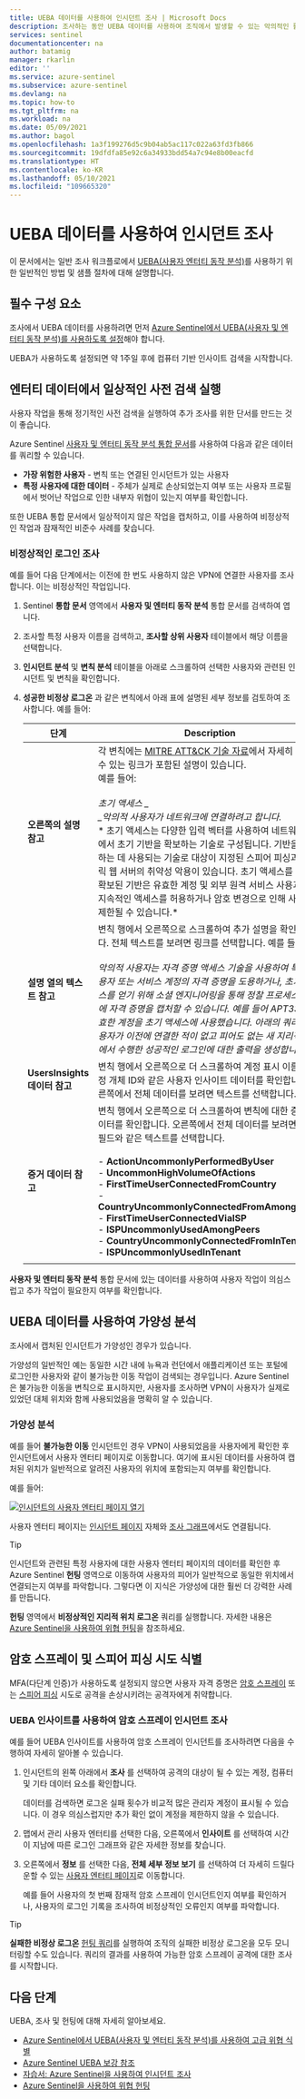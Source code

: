 ```yaml
---
title: UEBA 데이터를 사용하여 인시던트 조사 | Microsoft Docs
description: 조사하는 동안 UEBA 데이터를 사용하여 조직에서 발생할 수 있는 악의적인 활동에 대한 더 많은 컨텍스트를 얻는 방법을 알아봅니다.
services: sentinel
documentationcenter: na
author: batamig
manager: rkarlin
editor: ''
ms.service: azure-sentinel
ms.subservice: azure-sentinel
ms.devlang: na
ms.topic: how-to
ms.tgt_pltfrm: na
ms.workload: na
ms.date: 05/09/2021
ms.author: bagol
ms.openlocfilehash: 1a3f199276d5c9b04ab5ac117c022a63fd3fb866
ms.sourcegitcommit: 19dfdfa85e92c6a34933bdd54a7c94e8b00eacfd
ms.translationtype: HT
ms.contentlocale: ko-KR
ms.lasthandoff: 05/10/2021
ms.locfileid: "109665320"
---
```

# <a name="investigate-incidents-with-ueba-data"></a>UEBA 데이터를 사용하여 인시던트 조사

이 문서에서는 일반 조사 워크플로에서 [UEBA(사용자 엔터티 동작 분석)](identify-threats-with-entity-behavior-analytics.md)를 사용하기 위한 일반적인 방법 및 샘플 절차에 대해 설명합니다.

## <a name="prerequisites"></a>필수 구성 요소

조사에서 UEBA 데이터를 사용하려면 먼저 [Azure Sentinel에서 UEBA(사용자 및 엔터티 동작 분석)를 사용하도록 설정](enable-entity-behavior-analytics.md)해야 합니다. 

UEBA가 사용하도록 설정되면 약 1주일 후에 컴퓨터 기반 인사이트 검색을 시작합니다.

## <a name="run-proactive-routine-searches-in-entity-data"></a>엔터티 데이터에서 일상적인 사전 검색 실행

사용자 작업을 통해 정기적인 사전 검색을 실행하여 추가 조사를 위한 단서를 만드는 것이 좋습니다.

Azure Sentinel [사용자 및 엔터티 동작 분석 통합 문서](identify-threats-with-entity-behavior-analytics.md#hunting-queries-and-exploration-queries)를 사용하여 다음과 같은 데이터를 쿼리할 수 있습니다.

- **가장 위험한 사용자** - 변칙 또는 연결된 인시던트가 있는 사용자
- **특정 사용자에 대한 데이터** - 주체가 실제로 손상되었는지 여부 또는 사용자 프로필에서 벗어난 작업으로 인한 내부자 위협이 있는지 여부를 확인합니다.

또한 UEBA 통합 문서에서 일상적이지 않은 작업을 캡처하고, 이를 사용하여 비정상적인 작업과 잠재적인 비준수 사례를 찾습니다.

### <a name="investigate-an-anomalous-sign-in"></a>비정상적인 로그인 조사

예를 들어 다음 단계에서는 이전에 한 번도 사용하지 않은 VPN에 연결한 사용자를 조사합니다. 이는 비정상적인 작업입니다.

1. Sentinel **통합 문서** 영역에서 **사용자 및 엔터티 동작 분석** 통합 문서를 검색하여 엽니다.
1. 조사할 특정 사용자 이름을 검색하고, **조사할 상위 사용자** 테이블에서 해당 이름을 선택합니다.
1. **인시던트 분석** 및 **변칙 분석** 테이블을 아래로 스크롤하여 선택한 사용자와 관련된 인시던트 및 변칙을 확인합니다.
1. **성공한 비정상 로그온** 과 같은 변칙에서 아래 표에 설명된 세부 정보를 검토하여 조사합니다. 예를 들어:

    |단계  |Description  |
    |---------|---------|
    |**오른쪽의 설명 참고**     |    각 변칙에는 [MITRE ATT&CK 기술 자료](https://attack.mitre.org/)에서 자세히 알아볼 수 있는 링크가 포함된 설명이 있습니다. <br>예를 들어: <br><br>        **_초기 액세스_* _ <br>_악의적 사용자가 네트워크에 연결하려고 합니다.* <br>* 초기 액세스는 다양한 입력 벡터를 사용하여 네트워크 내에서 초기 기반을 확보하는 기술로 구성됩니다. 기반을 확보하는 데 사용되는 기술로 대상이 지정된 스피어 피싱과 퍼블릭 웹 서버의 취약성 악용이 있습니다. 초기 액세스를 통해 확보된 기반은 유효한 계정 및 외부 원격 서비스 사용과 같은 지속적인 액세스를 허용하거나 암호 변경으로 인해 사용이 제한될 수 있습니다.*     |
    |**설명 열의 텍스트 참고**     |   변칙 행에서 오른쪽으로 스크롤하여 추가 설명을 확인합니다. 전체 텍스트를 보려면 링크를 선택합니다. 예를 들어: <br><br> *악의적 사용자는 자격 증명 액세스 기술을 사용하여 특정 사용자 또는 서비스 계정의 자격 증명을 도용하거나, 초기 액세스를 얻기 위해 소셜 엔지니어링을 통해 정찰 프로세스 초기에 자격 증명을 캡처할 수 있습니다. 예를 들어 APT33은 유효한 계정을 초기 액세스에 사용했습니다. 아래의 쿼리는 사용자가 이전에 연결한 적이 없고 피어도 없는 새 지리적 위치에서 수행한 성공적인 로그인에 대한 출력을 생성합니다.*     |
    |**UsersInsights 데이터 참고**     |  변칙 행에서 오른쪽으로 더 스크롤하여 계정 표시 이름 및 계정 개체 ID와 같은 사용자 인사이트 데이터를 확인합니다. 오른쪽에서 전체 데이터를 보려면 텍스트를 선택합니다.         |
    |**증거 데이터 참고**     |  변칙 행에서 오른쪽으로 더 스크롤하여 변칙에 대한 증거 데이터를 확인합니다. 오른쪽에서 전체 데이터를 보려면 다음 필드와 같은 텍스트를 선택합니다. <br><br>-  **ActionUncommonlyPerformedByUser** <br>- **UncommonHighVolumeOfActions** <br>- **FirstTimeUserConnectedFromCountry** <br>- **CountryUncommonlyConnectedFromAmongPeers** <br>- **FirstTimeUserConnectedViaISP** <br>- **ISPUncommonlyUsedAmongPeers** <br>- **CountryUncommonlyConnectedFromInTenant** <br>- **ISPUncommonlyUsedInTenant** |
    |     |         |

**사용자 및 엔터티 동작 분석** 통합 문서에 있는 데이터를 사용하여 사용자 작업이 의심스럽고 추가 작업이 필요한지 여부를 확인합니다.

## <a name="use-ueba-data-to-analyze-false-positives"></a>UEBA 데이터를 사용하여 가양성 분석

조사에서 캡처된 인시던트가 가양성인 경우가 있습니다.

가양성의 일반적인 예는 동일한 시간 내에 뉴욕과 런던에서 애플리케이션 또는 포털에 로그인한 사용자와 같이 불가능한 이동 작업이 검색되는 경우입니다. Azure Sentinel은 불가능한 이동을 변칙으로 표시하지만, 사용자를 조사하면 VPN이 사용자가 실제로 있었던 대체 위치와 함께 사용되었음을 명확히 알 수 있습니다.

### <a name="analyze-a-false-positive"></a>가양성 분석

예를 들어 **불가능한 이동** 인시던트인 경우 VPN이 사용되었음을 사용자에게 확인한 후 인시던트에서 사용자 엔터티 페이지로 이동합니다. 여기에 표시된 데이터를 사용하여 캡처된 위치가 일반적으로 알려진 사용자의 위치에 포함되는지 여부를 확인합니다.

예를 들어:

[ ![인시던트의 사용자 엔터티 페이지 열기](media/ueba/open-entity-pages.png) ](media/ueba/open-entity-pages.png#lightbox)

사용자 엔터티 페이지는 [인시던트 페이지](tutorial-investigate-cases.md#how-to-investigate-incidents) 자체와 [조사 그래프](tutorial-investigate-cases.md#use-the-investigation-graph-to-deep-dive)에서도 연결됩니다.

> [!TIP]
> 인시던트와 관련된 특정 사용자에 대한 사용자 엔터티 페이지의 데이터를 확인한 후 Azure Sentinel **헌팅** 영역으로 이동하여 사용자의 피어가 일반적으로 동일한 위치에서 연결되는지 여부를 파악합니다. 그렇다면 이 지식은 가양성에 대한 훨씬 더 강력한 사례를 만듭니다.
>
> **헌팅** 영역에서 **비정상적인 지리적 위치 로그온** 쿼리를 실행합니다. 자세한 내용은 [Azure Sentinel을 사용하여 위협 헌팅](hunting.md)을 참조하세요.
>

## <a name="identify-password-spray-and-spear-phishing-attempts"></a>암호 스프레이 및 스피어 피싱 시도 식별

MFA(다단계 인증)가 사용하도록 설정되지 않으면 사용자 자격 증명은 [암호 스프레이](https://www.microsoft.com/security/blog/2020/04/23/protecting-organization-password-spray-attacks/) 또는 [스피어 피싱](https://www.microsoft.com/security/blog/2019/12/02/spear-phishing-campaigns-sharper-than-you-think/) 시도로 공격을 손상시키려는 공격자에게 취약합니다.

### <a name="investigate-a-password-spray-incident-with-ueba-insights"></a>UEBA 인사이트를 사용하여 암호 스프레이 인시던트 조사

예를 들어 UEBA 인사이트를 사용하여 암호 스프레이 인시던트를 조사하려면 다음을 수행하여 자세히 알아볼 수 있습니다.

1. 인시던트의 왼쪽 아래에서 **조사** 를 선택하여 공격의 대상이 될 수 있는 계정, 컴퓨터 및 기타 데이터 요소를 확인합니다.

    데이터를 검색하면 로그온 실패 횟수가 비교적 많은 관리자 계정이 표시될 수 있습니다. 이 경우 의심스럽지만 추가 확인 없이 계정을 제한하지 않을 수 있습니다.

1. 맵에서 관리 사용자 엔터티를 선택한 다음, 오른쪽에서 **인사이트** 를 선택하여 시간이 지남에 따른 로그인 그래프와 같은 자세한 정보를 찾습니다.

1. 오른쪽에서 **정보** 를 선택한 다음, **전체 세부 정보 보기** 를 선택하여 더 자세히 드릴다운할 수 있는 [사용자 엔터티 페이지](identify-threats-with-entity-behavior-analytics.md#entity-pages)로 이동합니다. 

    예를 들어 사용자의 첫 번째 잠재적 암호 스프레이 인시던트인지 여부를 확인하거나, 사용자의 로그인 기록을 조사하여 비정상적인 오류인지 여부를 파악합니다.

> [!TIP]
> **실패한 비정상 로그온** [헌팅 쿼리](hunting.md)를 실행하여 조직의 실패한 비정상 로그온을 모두 모니터링할 수도 있습니다. 쿼리의 결과를 사용하여 가능한 암호 스프레이 공격에 대한 조사를 시작합니다.
>

## <a name="next-steps"></a>다음 단계

UEBA, 조사 및 헌팅에 대해 자세히 알아보세요.

- [Azure Sentinel에서 UEBA(사용자 및 엔터티 동작 분석)를 사용하여 고급 위협 식별](identify-threats-with-entity-behavior-analytics.md)
- [Azure Sentinel UEBA 보강 참조](ueba-enrichments.md)
- [자습서: Azure Sentinel을 사용하여 인시던트 조사](tutorial-investigate-cases.md)
- [Azure Sentinel을 사용하여 위협 헌팅](hunting.md)
